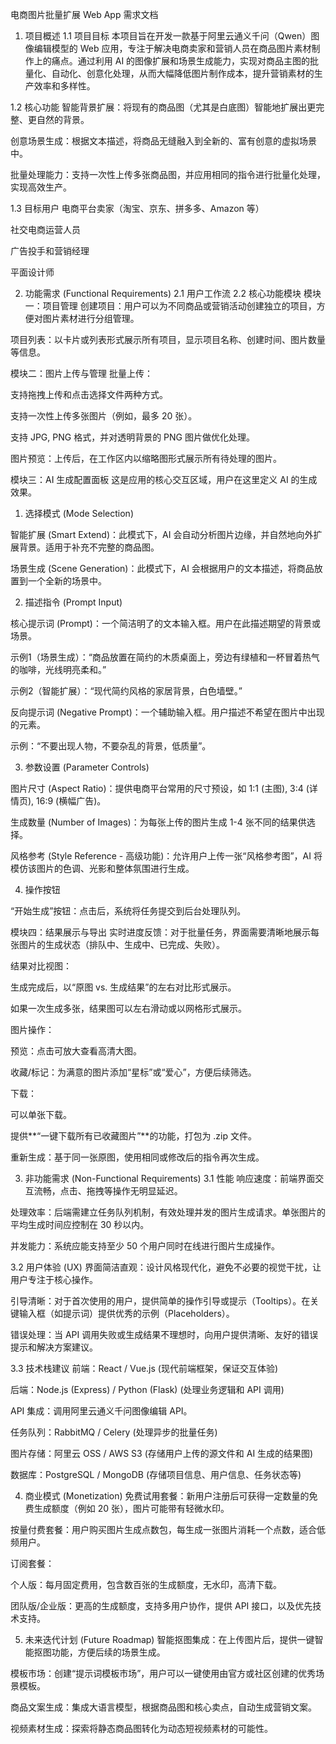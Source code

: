 电商图片批量扩展 Web App 需求文档
1. 项目概述
1.1 项目目标
本项目旨在开发一款基于阿里云通义千问（Qwen）图像编辑模型的 Web 应用，专注于解决电商卖家和营销人员在商品图片素材制作上的痛点。通过利用 AI 的图像扩展和场景生成能力，实现对商品主图的批量化、自动化、创意化处理，从而大幅降低图片制作成本，提升营销素材的生产效率和多样性。

1.2 核心功能
智能背景扩展：将现有的商品图（尤其是白底图）智能地扩展出更完整、更自然的背景。

创意场景生成：根据文本描述，将商品无缝融入到全新的、富有创意的虚拟场景中。

批量处理能力：支持一次性上传多张商品图，并应用相同的指令进行批量化处理，实现高效生产。

1.3 目标用户
电商平台卖家（淘宝、京东、拼多多、Amazon 等）

社交电商运营人员

广告投手和营销经理

平面设计师

2. 功能需求 (Functional Requirements)
2.1 用户工作流
2.2 核心功能模块
模块一：项目管理
创建项目：用户可以为不同商品或营销活动创建独立的项目，方便对图片素材进行分组管理。

项目列表：以卡片或列表形式展示所有项目，显示项目名称、创建时间、图片数量等信息。

模块二：图片上传与管理
批量上传：

支持拖拽上传和点击选择文件两种方式。

支持一次性上传多张图片（例如，最多 20 张）。

支持 JPG, PNG 格式，并对透明背景的 PNG 图片做优化处理。

图片预览：上传后，在工作区内以缩略图形式展示所有待处理的图片。

模块三：AI 生成配置面板
这是应用的核心交互区域，用户在这里定义 AI 的生成效果。

1. 选择模式 (Mode Selection)

智能扩展 (Smart Extend)：此模式下，AI 会自动分析图片边缘，并自然地向外扩展背景。适用于补充不完整的商品图。

场景生成 (Scene Generation)：此模式下，AI 会根据用户的文本描述，将商品放置到一个全新的场景中。

2. 描述指令 (Prompt Input)

核心提示词 (Prompt)：一个简洁明了的文本输入框。用户在此描述期望的背景或场景。

示例1（场景生成）：“商品放置在简约的木质桌面上，旁边有绿植和一杯冒着热气的咖啡，光线明亮柔和。”

示例2（智能扩展）：“现代简约风格的家居背景，白色墙壁。”

反向提示词 (Negative Prompt)：一个辅助输入框。用户描述不希望在图片中出现的元素。

示例：“不要出现人物，不要杂乱的背景，低质量”。

3. 参数设置 (Parameter Controls)

图片尺寸 (Aspect Ratio)：提供电商平台常用的尺寸预设，如 1:1 (主图), 3:4 (详情页), 16:9 (横幅广告)。

生成数量 (Number of Images)：为每张上传的图片生成 1-4 张不同的结果供选择。

风格参考 (Style Reference - 高级功能)：允许用户上传一张“风格参考图”，AI 将模仿该图片的色调、光影和整体氛围进行生成。

4. 操作按钮

“开始生成”按钮：点击后，系统将任务提交到后台处理队列。

模块四：结果展示与导出
实时进度反馈：对于批量任务，界面需要清晰地展示每张图片的生成状态（排队中、生成中、已完成、失败）。

结果对比视图：

生成完成后，以“原图 vs. 生成结果”的左右对比形式展示。

如果一次生成多张，结果图可以左右滑动或以网格形式展示。

图片操作：

预览：点击可放大查看高清大图。

收藏/标记：为满意的图片添加“星标”或“爱心”，方便后续筛选。

下载：

可以单张下载。

提供**“一键下载所有已收藏图片”**的功能，打包为 .zip 文件。

重新生成：基于同一张原图，使用相同或修改后的指令再次生成。

3. 非功能需求 (Non-Functional Requirements)
3.1 性能
响应速度：前端界面交互流畅，点击、拖拽等操作无明显延迟。

处理效率：后端需建立任务队列机制，有效处理并发的图片生成请求。单张图片的平均生成时间应控制在 30 秒以内。

并发能力：系统应能支持至少 50 个用户同时在线进行图片生成操作。

3.2 用户体验 (UX)
界面简洁直观：设计风格现代化，避免不必要的视觉干扰，让用户专注于核心操作。

引导清晰：对于首次使用的用户，提供简单的操作引导或提示（Tooltips）。在关键输入框（如提示词）提供优秀的示例（Placeholders）。

错误处理：当 API 调用失败或生成结果不理想时，向用户提供清晰、友好的错误提示和解决方案建议。

3.3 技术栈建议
前端：React / Vue.js (现代前端框架，保证交互体验)

后端：Node.js (Express) / Python (Flask) (处理业务逻辑和 API 调用)

API 集成：调用阿里云通义千问图像编辑 API。

任务队列：RabbitMQ / Celery (处理异步的批量任务)

图片存储：阿里云 OSS / AWS S3 (存储用户上传的源文件和 AI 生成的结果图)

数据库：PostgreSQL / MongoDB (存储项目信息、用户信息、任务状态等)

4. 商业模式 (Monetization)
免费试用套餐：新用户注册后可获得一定数量的免费生成额度（例如 20 张），图片可能带有轻微水印。

按量付费套餐：用户购买图片生成点数包，每生成一张图片消耗一个点数，适合低频用户。

订阅套餐：

个人版：每月固定费用，包含数百张的生成额度，无水印，高清下载。

团队版/企业版：更高的生成额度，支持多用户协作，提供 API 接口，以及优先技术支持。

5. 未来迭代计划 (Future Roadmap)
智能抠图集成：在上传图片后，提供一键智能抠图功能，方便后续的场景生成。

模板市场：创建“提示词模板市场”，用户可以一键使用由官方或社区创建的优秀场景模板。

商品文案生成：集成大语言模型，根据商品图和核心卖点，自动生成营销文案。

视频素材生成：探索将静态商品图转化为动态短视频素材的可能性。